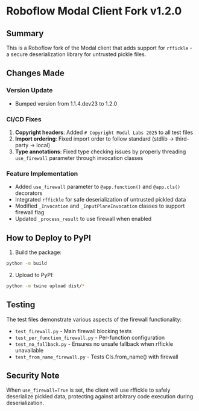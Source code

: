 # Roboflow Modal Client Fork v1.2.0

## Summary
This is a Roboflow fork of the Modal client that adds support for `rffickle` - a secure deserialization library for untrusted pickle files.

## Changes Made

### Version Update
- Bumped version from 1.1.4.dev23 to 1.2.0

### CI/CD Fixes
1. **Copyright headers**: Added `# Copyright Modal Labs 2025` to all test files
2. **Import ordering**: Fixed import order to follow standard (stdlib → third-party → local)
3. **Type annotations**: Fixed type checking issues by properly threading `use_firewall` parameter through invocation classes

### Feature Implementation
- Added `use_firewall` parameter to `@app.function()` and `@app.cls()` decorators
- Integrated `rffickle` for safe deserialization of untrusted pickled data
- Modified `_Invocation` and `_InputPlaneInvocation` classes to support firewall flag
- Updated `_process_result` to use firewall when enabled

## How to Deploy to PyPI

1. Build the package:
```bash
python -m build
```

2. Upload to PyPI:
```bash
python -m twine upload dist/*
```

## Testing
The test files demonstrate various aspects of the firewall functionality:
- `test_firewall.py` - Main firewall blocking tests
- `test_per_function_firewall.py` - Per-function configuration
- `test_no_fallback.py` - Ensures no unsafe fallback when rffickle unavailable
- `test_from_name_firewall.py` - Tests Cls.from_name() with firewall

## Security Note
When `use_firewall=True` is set, the client will use rffickle to safely deserialize pickled data, protecting against arbitrary code execution during deserialization.

